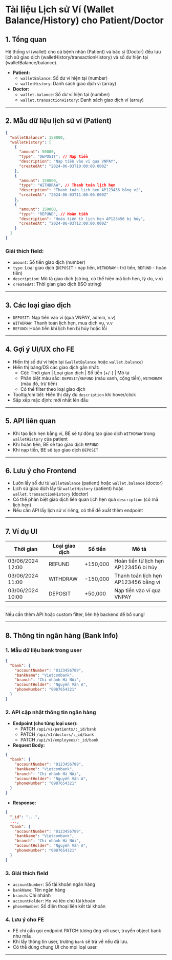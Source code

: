 # Tài liệu Lịch sử Ví (Wallet Balance/History) cho Patient/Doctor

## 1. Tổng quan

Hệ thống ví (wallet) cho cả bệnh nhân (Patient) và bác sĩ (Doctor) đều lưu lịch sử giao dịch (walletHistory/transactionHistory) và số dư hiện tại (walletBalance/balance).

- **Patient:**
  - `walletBalance`: Số dư ví hiện tại (number)
  - `walletHistory`: Danh sách giao dịch ví (array)
- **Doctor:**
  - `wallet.balance`: Số dư ví hiện tại (number)
  - `wallet.transactionHistory`: Danh sách giao dịch ví (array)

---

## 2. Mẫu dữ liệu lịch sử ví (Patient)

```json
{
  "walletBalance": 150000,
  "walletHistory": [
    {
      "amount": 50000,
      "type": "DEPOSIT", // Nạp tiền
      "description": "Nạp tiền vào ví qua VNPAY",
      "createdAt": "2024-06-03T10:00:00.000Z"
    },
    {
      "amount": 150000,
      "type": "WITHDRAW", // Thanh toán lịch hẹn
      "description": "Thanh toán lịch hẹn AP123456 bằng ví",
      "createdAt": "2024-06-03T11:00:00.000Z"
    },
    {
      "amount": 150000,
      "type": "REFUND", // Hoàn tiền
      "description": "Hoàn tiền từ lịch hẹn AP123456 bị hủy",
      "createdAt": "2024-06-03T12:00:00.000Z"
    }
  ]
}
```

### Giải thích field:

- `amount`: Số tiền giao dịch (number)
- `type`: Loại giao dịch (`DEPOSIT` - nạp tiền, `WITHDRAW` - trừ tiền, `REFUND` - hoàn tiền)
- `description`: Mô tả giao dịch (string, có thể hiện mã lịch hẹn, lý do, v.v)
- `createdAt`: Thời gian giao dịch (ISO string)

---

## 3. Các loại giao dịch

- `DEPOSIT`: Nạp tiền vào ví (qua VNPAY, admin, v.v)
- `WITHDRAW`: Thanh toán lịch hẹn, mua dịch vụ, v.v
- `REFUND`: Hoàn tiền khi lịch hẹn bị hủy hoặc lỗi

---

## 4. Gợi ý UI/UX cho FE

- Hiển thị số dư ví hiện tại (`walletBalance` hoặc `wallet.balance`)
- Hiển thị bảng/DS các giao dịch gần nhất:
  - Cột: Thời gian | Loại giao dịch | Số tiền (+/-) | Mô tả
  - Phân biệt màu sắc: `DEPOSIT`/`REFUND` (màu xanh, cộng tiền), `WITHDRAW` (màu đỏ, trừ tiền)
  - Có thể filter theo loại giao dịch
- Tooltip/chi tiết: Hiển thị đầy đủ `description` khi hover/click
- Sắp xếp mặc định: mới nhất lên đầu

---

## 5. API liên quan

- Khi tạo lịch hẹn bằng ví, BE sẽ tự động tạo giao dịch `WITHDRAW` trong `walletHistory` của patient
- Khi hoàn tiền, BE sẽ tạo giao dịch `REFUND`
- Khi nạp tiền, BE sẽ tạo giao dịch `DEPOSIT`

---

## 6. Lưu ý cho Frontend

- Luôn lấy số dư từ `walletBalance` (patient) hoặc `wallet.balance` (doctor)
- Lịch sử giao dịch lấy từ `walletHistory` (patient) hoặc `wallet.transactionHistory` (doctor)
- Có thể phân biệt giao dịch liên quan lịch hẹn qua `description` (có mã lịch hẹn)
- Nếu cần API lấy lịch sử ví riêng, có thể đề xuất thêm endpoint

---

## 7. Ví dụ UI

| Thời gian        | Loại giao dịch | Số tiền  | Mô tả                                 |
| ---------------- | -------------- | -------- | ------------------------------------- |
| 03/06/2024 12:00 | REFUND         | +150,000 | Hoàn tiền từ lịch hẹn AP123456 bị hủy |
| 03/06/2024 11:00 | WITHDRAW       | -150,000 | Thanh toán lịch hẹn AP123456 bằng ví  |
| 03/06/2024 10:00 | DEPOSIT        | +50,000  | Nạp tiền vào ví qua VNPAY             |

---

Nếu cần thêm API hoặc custom filter, liên hệ backend để bổ sung!

---

## 8. Thông tin ngân hàng (Bank Info)

### 1. Mẫu dữ liệu bank trong user

```json
{
  "bank": {
    "accountNumber": "0123456789",
    "bankName": "Vietcombank",
    "branch": "Chi nhánh Hà Nội",
    "accountHolder": "Nguyễn Văn A",
    "phoneNumber": "0987654321"
  }
}
```

### 2. API cập nhật thông tin ngân hàng

- **Endpoint (cho từng loại user):**
  - PATCH `/api/v1/patients/:_id/bank`
  - PATCH `/api/v1/doctors/:_id/bank`
  - PATCH `/api/v1/employees/:_id/bank`
- **Request Body:**

```json
{
  "bank": {
    "accountNumber": "0123456789",
    "bankName": "Vietcombank",
    "branch": "Chi nhánh Hà Nội",
    "accountHolder": "Nguyễn Văn A",
    "phoneNumber": "0987654321"
  }
}
```

- **Response:**

```json
{
  "_id": "...",
  ...,
  "bank": {
    "accountNumber": "0123456789",
    "bankName": "Vietcombank",
    "branch": "Chi nhánh Hà Nội",
    "accountHolder": "Nguyễn Văn A",
    "phoneNumber": "0987654321"
  }
}
```

### 3. Giải thích field

- `accountNumber`: Số tài khoản ngân hàng
- `bankName`: Tên ngân hàng
- `branch`: Chi nhánh
- `accountHolder`: Họ và tên chủ tài khoản
- `phoneNumber`: Số điện thoại liên kết tài khoản

### 4. Lưu ý cho FE

- FE chỉ cần gọi endpoint PATCH tương ứng với user, truyền object bank như mẫu.
- Khi lấy thông tin user, trường `bank` sẽ trả về nếu đã lưu.
- Có thể dùng chung UI cho mọi loại user.

---
